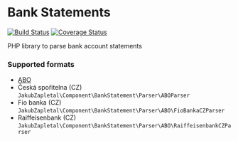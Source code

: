 # Bank Statements

[![Build Status](https://travis-ci.org/jakubzapletal/bank-statements.svg?branch=master)](https://travis-ci.org/jakubzapletal/bank-statements)
[![Coverage Status](https://coveralls.io/repos/jakubzapletal/bank-statements/badge.png?branch=master)](https://coveralls.io/r/jakubzapletal/bank-statements?branch=master)

PHP library to parse bank account statements

### Supported formats

* [ABO](doc/abo.md)
 * Česká spořitelna (CZ) `JakubZapletal\Component\BankStatement\Parser\ABOParser`
 * Fio banka (CZ) `JakubZapletal\Component\BankStatement\Parser\ABO\FioBankaCZParser`
 * Raiffeisenbank (CZ) `JakubZapletal\Component\BankStatement\Parser\ABO\RaiffeisenbankCZParser`
